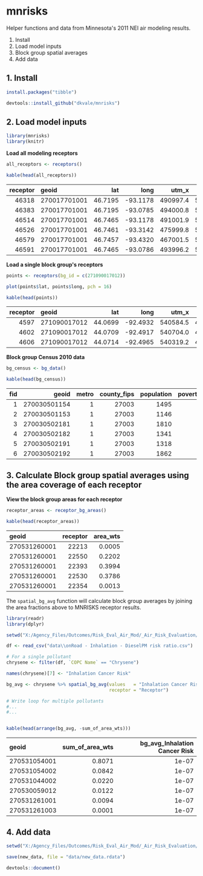 # mnrisks
Helper functions and data from Minnesota's 2011 NEI air modeling results.  


1. Install
2. Load model inputs
3. Block group spatial averages
4. Add data


## 1. Install
```r
install.packages("tibble")

devtools::install_github("dkvale/mnrisks")
```


## 2. Load model inputs

```r
library(mnrisks)
library(knitr)
```

__Load all modeling receptors__  
```r
all_receptors <- receptors()

kable(head(all_receptors))
```

| receptor|geoid        |     lat|     long|    utm_x|   utm_y|county |  fips| total_bg_receptors| metro|
|--------:|:------------|-------:|--------:|--------:|-------:|:------|-----:|------------------:|-----:|
|    46318|270017701001 | 46.7195| -93.1178| 490997.4| 5174001|AITKIN | 27001|                 86|     0|
|    46383|270017701001 | 46.7195| -93.0785| 494000.8| 5173997|AITKIN | 27001|                 86|     0|
|    46514|270017701001 | 46.7465| -93.1178| 491001.9| 5177001|AITKIN | 27001|                 86|     0|
|    46526|270017701001 | 46.7461| -93.3142| 475999.8| 5176998|AITKIN | 27001|                 86|     0|
|    46579|270017701001 | 46.7457| -93.4320| 467001.5| 5176996|AITKIN | 27001|                 86|     0|
|    46591|270017701001 | 46.7465| -93.0786| 493996.2| 5176997|AITKIN | 27001|                 86|     0|  

__Load a single block group's receptors__  
```r
points <- receptors(bg_id = c(271090017012))

plot(points$lat, points$long, pch = 16)

kable(head(points))
```

| receptor|geoid        |     lat|     long|    utm_x|   utm_y|county  |  fips| total_bg_receptors| metro|
|--------:|:------------|-------:|--------:|--------:|-------:|:-------|-----:|------------------:|-----:|
|     4597|271090017012 | 44.0699| -92.4932| 540584.5| 4879761|OLMSTED | 27109|                  3|     0|
|     4602|271090017012 | 44.0709| -92.4917| 540704.0| 4879873|OLMSTED | 27109|                  3|     0|
|     4606|271090017012 | 44.0714| -92.4965| 540319.2| 4879926|OLMSTED | 27109|                  3|     0|


__Block group Census 2010 data__  
```r
bg_census <- bg_data()

kable(head(bg_census))

```
| fid|        geoid| metro| county_fips| population| poverty150_count|     area| percent_in_poverty| population_density|county |
|---:|------------:|-----:|-----------:|----------:|----------------:|--------:|------------------:|------------------:|:------|
|   1| 270030501154|     1|       27003|       1495|              264| 23395500|          17.658863|           197.9400|ANOKA  |
|   2| 270030501153|     1|       27003|       1146|              145| 11626200|          12.652705|           305.3315|ANOKA  |
|   3| 270030502181|     1|       27003|       1810|               13| 11347200|           0.718232|           494.0997|ANOKA  |
|   4| 270030502182|     1|       27003|       1341|                0|  6212700|           0.000000|           668.6105|ANOKA  |
|   5| 270030502191|     1|       27003|       1318|               21|  7044300|           1.593323|           579.5652|ANOKA  |
|   6| 270030502192|     1|       27003|       1862|                0|  2190600|           0.000000|          2632.9424|ANOKA  |



## 3. Calculate Block group spatial averages using the area coverage of each receptor

__View the block group areas for each receptor__
```r
receptor_areas <- receptor_bg_areas()

kable(head(receptor_areas))
```

|geoid        | receptor| area_wts|
|:------------|--------:|--------:|
|270531260001 |    22213|   0.0005|
|270531260001 |    22550|   0.2202|
|270531260001 |    22393|   0.3994|
|270531260001 |    22530|   0.3786|
|270531260001 |    22354|   0.0013|


The `spatial_bg_avg` function will calculate block group averages by joining the area fractions above 
to MNRISKS receptor results.

```r
library(readr)
library(dplyr)

setwd("X:/Agency_Files/Outcomes/Risk_Eval_Air_Mod/_Air_Risk_Evaluation/Staff Folders/Dorian/Mnrisks/R/mnrisks2011")

df <- read_csv("data\\onRoad - Inhalation - DieselPM risk ratio.csv")

# For a single pollutant
chrysene <- filter(df, `COPC Name` == "Chrysene")

names(chrysene)[7] <- "Inhalation Cancer Risk"

bg_avg <- chrysene %>% spatial_bg_avg(values   = "Inhalation Cancer Risk", 
                                      receptor = "Receptor")

# Write loop for multiple pollutants
#...
#...


kable(head(arrange(bg_avg, -sum_of_area_wts)))

```

|geoid        | sum_of_area_wts| bg_avg_Inhalation Cancer Risk|
|:------------|---------------:|-----------------------------:|
|270531054001 |          0.8071|                         1e-07|
|270531054002 |          0.0842|                         1e-07|
|270531044002 |          0.0220|                         1e-07|
|270530059012 |          0.0122|                         1e-07|
|270531261001 |          0.0094|                         1e-07|
|270531261003 |          0.0001|                         1e-07|


## 4. Add data

```r
setwd("X:/Agency_Files/Outcomes/Risk_Eval_Air_Mod/_Air_Risk_Evaluation/Staff Folders/Dorian/Mnrisks/R/mnrisks2011")

save(new_data, file = "data/new_data.rdata")

devtools::document()
```
